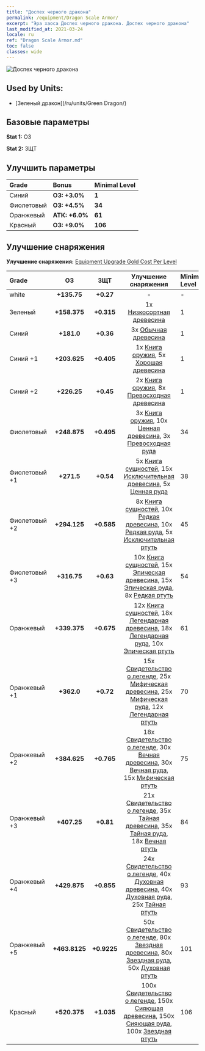 ```yaml
---
title: "Доспех черного дракона"
permalink: /equipment/Dragon Scale Armor/
excerpt: "Эра хаоса Доспех черного дракона. Доспех черного дракона"
last_modified_at: 2021-03-24
locale: ru
ref: "Dragon Scale Armor.md"
toc: false
classes: wide
---
```


  ![Доспех черного дракона](/images/e/e_2072.png)

## Used by Units:

* [Зеленый дракон](/ru/units/Green Dragon/) 


## Базовые параметры
 **Stat 1:** ОЗ

 **Stat 2:** ЗЩТ

## Улучшить параметры

  |     Grade    |   Bonus | Minimal Level | 
  |:-------------|:--------|:--------------| 
  | Синий | **ОЗ: +3.0%** | **1** | 
  | Фиолетовый | **ОЗ: +4.5%** | **34** | 
  | Оранжевый | **АТК: +6.0%** | **61** | 
  | Красный | **ОЗ: +9.0%** | **106** | 


## Улучшение снаряжения
 **Улучшение снаряжения:** [Equipment Upgrade Gold Cost Per Level](/equipment/EquipmentUpgradeCostPerLevel/) 

  |          Grade      | ОЗ | ЗЩТ | Улучшение снаряжения | Minimal Level |
  |:--------------------|:---------:|:---------:|:----------------:|:--------------|
  | white | **+135.75** | **+0.27** | - | - |
  | Зеленый | **+158.375** | **+0.315** | 1x [Низкосортная древесина](/ru/Items/mat_1/) | 1 |
  | Синий | **+181.0** | **+0.36** | 3x [Обычная древесина](/ru/Items/mat_7/) | 1 |
  | Синий +1 | **+203.625** | **+0.405** | 1x [Книга оружия](/ru/Items/mat_18/), 5x [Хорошая древесина](/ru/Items/mat_13/) | 1 |
  | Синий +2 | **+226.25** | **+0.45** | 2x [Книга оружия](/ru/Items/mat_25/), 8x [Превосходная древесина](/ru/Items/mat_20/) | 1 |
  | Фиолетовый | **+248.875** | **+0.495** | 3x [Книга оружия](/ru/Items/mat_32/), 10x [Ценная древесина](/ru/Items/mat_27/), 3x [Превосходная руда](/ru/Items/mat_19/) | 34 |
  | Фиолетовый +1 | **+271.5** | **+0.54** | 5x [Книга сущностей](/ru/Items/mat_39/), 15x [Исключительная древесина](/ru/Items/mat_34/), 5x [Ценная руда](/ru/Items/mat_26/) | 38 |
  | Фиолетовый +2 | **+294.125** | **+0.585** | 8x [Книга сущностей](/ru/Items/mat_46/), 10x [Редкая древесина](/ru/Items/mat_41/), 10x [Редкая руда](/ru/Items/mat_40/), 5x [Исключительная ртуть](/ru/Items/mat_35/) | 45 |
  | Фиолетовый +3 | **+316.75** | **+0.63** | 10x [Книга сущностей](/ru/Items/mat_53/), 15x [Эпическая древесина](/ru/Items/mat_48/), 15x [Эпическая руда](/ru/Items/mat_47/), 8x [Редкая ртуть](/ru/Items/mat_42/) | 54 |
  | Оранжевый | **+339.375** | **+0.675** | 12x [Книга сущностей](/ru/Items/mat_60/), 18x [Легендарная древесина](/ru/Items/mat_55/), 18x [Легендарная руда](/ru/Items/mat_54/), 10x [Эпическая ртуть](/ru/Items/mat_49/) | 61 |
  | Оранжевый +1 | **+362.0** | **+0.72** | 15x [Свидетельство о легенде](/ru/Items/mat_67/), 25x [Мифическая древесина](/ru/Items/mat_62/), 25x [Мифическая руда](/ru/Items/mat_61/), 12x [Легендарная ртуть](/ru/Items/mat_56/) | 70 |
  | Оранжевый +2 | **+384.625** | **+0.765** | 18x [Свидетельство о легенде](/ru/Items/mat_74/), 30x [Вечная древесина](/ru/Items/mat_69/), 30x [Вечная руда](/ru/Items/mat_68/), 15x [Мифическая ртуть](/ru/Items/mat_63/) | 75 |
  | Оранжевый +3 | **+407.25** | **+0.81** | 21x [Свидетельство о легенде](/ru/Items/mat_81/), 35x [Тайная древесина](/ru/Items/mat_76/), 35x [Тайная руда](/ru/Items/mat_75/), 18x [Вечная ртуть](/ru/Items/mat_70/) | 84 |
  | Оранжевый +4 | **+429.875** | **+0.855** | 24x [Свидетельство о легенде](/ru/Items/mat_88/), 40x [Духовная древесина](/ru/Items/mat_83/), 40x [Духовная руда](/ru/Items/mat_82/), 25x [Тайная ртуть](/ru/Items/mat_77/) | 93 |
  | Оранжевый +5 | **+463.8125** | **+0.9225** | 50x [Свидетельство о легенде](/ru/Items/mat_95/), 80x [Звездная древесина](/ru/Items/mat_90/), 80x [Звездная руда](/ru/Items/mat_89/), 50x [Духовная ртуть](/ru/Items/mat_84/) | 101 |
  | Красный | **+520.375** | **+1.035** | 100x [Свидетельство о легенде](/ru/Items/mat_102/), 150x [Сияющая древесина](/ru/Items/mat_97/), 150x [Сияющая руда](/ru/Items/mat_96/), 100x [Звездная ртуть](/ru/Items/mat_91/) | 106 |

